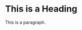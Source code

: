 
<html>
<head>
</head>
<body>

<h1>This is a Heading</h1>
<p>This is a paragraph.</p>

</body>
</html>

